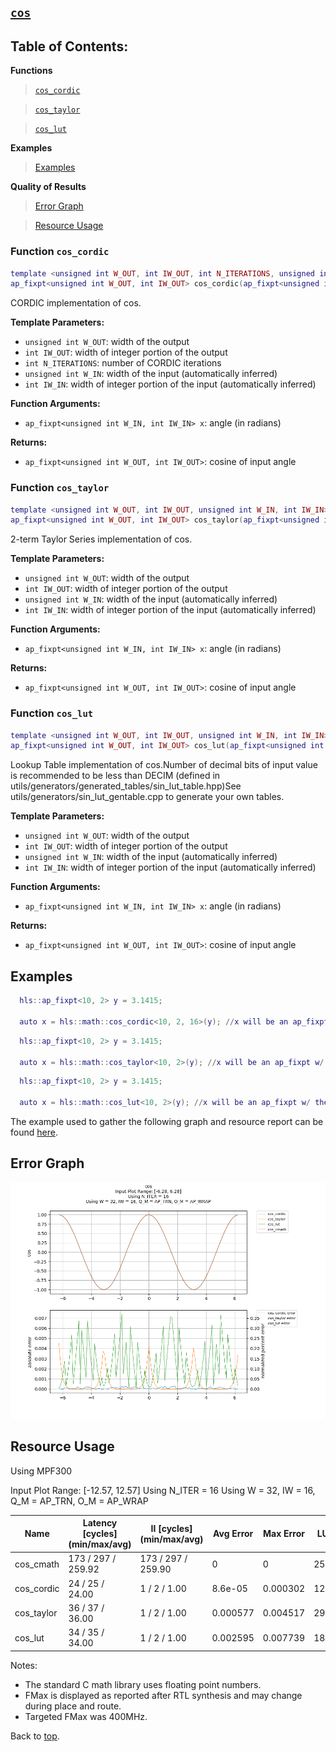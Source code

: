 ## [`cos`](../../include/hls_cos.hpp)

## Table of Contents:

**Functions**

> [`cos_cordic`](#function-cos_cordic)

> [`cos_taylor`](#function-cos_taylor)

> [`cos_lut`](#function-cos_lut)

**Examples**

> [Examples](#examples)

**Quality of Results**

> [Error Graph](#error-graph)

> [Resource Usage](#resource-usage)


### Function `cos_cordic`
~~~lua
template <unsigned int W_OUT, int IW_OUT, int N_ITERATIONS, unsigned int W_IN, int IW_IN>
ap_fixpt<unsigned int W_OUT, int IW_OUT> cos_cordic(ap_fixpt<unsigned int W_IN, int IW_IN> x)
~~~

CORDIC implementation of cos.

**Template Parameters:**

- `unsigned int W_OUT`: width of the output
- `int IW_OUT`: width of integer portion of the output
- `int N_ITERATIONS`: number of CORDIC iterations
- `unsigned int W_IN`: width of the input (automatically inferred)
- `int IW_IN`: width of integer portion of the input (automatically inferred)

**Function Arguments:**

- `ap_fixpt<unsigned int W_IN, int IW_IN> x`: angle (in radians)

**Returns:**

- `ap_fixpt<unsigned int W_OUT, int IW_OUT>`: cosine of input angle
### Function `cos_taylor`
~~~lua
template <unsigned int W_OUT, int IW_OUT, unsigned int W_IN, int IW_IN>
ap_fixpt<unsigned int W_OUT, int IW_OUT> cos_taylor(ap_fixpt<unsigned int W_IN, int IW_IN> x)
~~~

2-term Taylor Series implementation of cos.

**Template Parameters:**

- `unsigned int W_OUT`: width of the output
- `int IW_OUT`: width of integer portion of the output
- `unsigned int W_IN`: width of the input (automatically inferred)
- `int IW_IN`: width of integer portion of the input (automatically inferred)

**Function Arguments:**

- `ap_fixpt<unsigned int W_IN, int IW_IN> x`: angle (in radians)

**Returns:**

- `ap_fixpt<unsigned int W_OUT, int IW_OUT>`: cosine of input angle
### Function `cos_lut`
~~~lua
template <unsigned int W_OUT, int IW_OUT, unsigned int W_IN, int IW_IN>
ap_fixpt<unsigned int W_OUT, int IW_OUT> cos_lut(ap_fixpt<unsigned int W_IN, int IW_IN> x)
~~~

Lookup Table implementation of cos.Number of decimal bits of input value is recommended to be less than DECIM (defined in utils/generators/generated_tables/sin_lut_table.hpp)See utils/generators/sin_lut_gentable.cpp to generate your own tables.

**Template Parameters:**

- `unsigned int W_OUT`: width of the output
- `int IW_OUT`: width of integer portion of the output
- `unsigned int W_IN`: width of the input (automatically inferred)
- `int IW_IN`: width of integer portion of the input (automatically inferred)

**Function Arguments:**

- `ap_fixpt<unsigned int W_IN, int IW_IN> x`: angle (in radians)

**Returns:**

- `ap_fixpt<unsigned int W_OUT, int IW_OUT>`: cosine of input angle
## Examples

~~~lua
  hls::ap_fixpt<10, 2> y = 3.1415;

  auto x = hls::math::cos_cordic<10, 2, 16>(y); //x will be an ap_fixpt w/ the value 1

~~~
~~~lua
  hls::ap_fixpt<10, 2> y = 3.1415;

  auto x = hls::math::cos_taylor<10, 2>(y); //x will be an ap_fixpt w/ the value 1

~~~
~~~lua
  hls::ap_fixpt<10, 2> y = 3.1415;

  auto x = hls::math::cos_lut<10, 2>(y); //x will be an ap_fixpt w/ the value 1

~~~

The example used to gather the following graph and resource report can be found [here](../../examples/simple/cos).

## Error Graph

![cos_D32_I16_S-6.283185_L6.283185_N16](../graphs/cos_D32_I16_S-6.283185_L6.283185_N16_graph.png)

## Resource Usage

Using MPF300

Input Plot Range: [-12.57, 12.57]
Using N_ITER = 16
Using W = 32, IW = 16, Q_M = AP_TRN, O_M = AP_WRAP

| Name       | Latency [cycles] (min/max/avg)   | II [cycles] (min/max/avg)   |   Avg Error |   Max Error |   LUTs |   DFFs |   DSPs |   LSRAM |   uSRAM | Estimated Frequency   |
|------------|----------------------------------|-----------------------------|-------------|-------------|--------|--------|--------|---------|---------|-----------------------|
| cos_cmath  | 173 / 297 / 259.92               | 173 / 297 / 259.90          |    0        |    0        |  25481 |  24315 |     18 |       5 |      21 | 558.347 MHz           |
| cos_cordic | 24 / 25 / 24.00                  | 1 / 2 / 1.00                |    8.6e-05  |    0.000302 |   1272 |   1357 |      0 |       0 |       0 | 558.347 MHz           |
| cos_taylor | 36 / 37 / 36.00                  | 1 / 2 / 1.00                |    0.000577 |    0.004517 |   2913 |   4352 |     15 |       0 |       0 | 558.347 MHz           |
| cos_lut    | 34 / 35 / 34.00                  | 1 / 2 / 1.00                |    0.002595 |    0.007739 |   1884 |   3691 |      6 |       0 |       0 | 558.347 MHz           |

Notes:
- The standard C math library uses floating point numbers.
- FMax is displayed as reported after RTL synthesis and may change during place and route.
- Targeted FMax was 400MHz.


Back to [top](#).